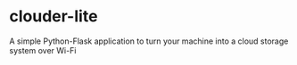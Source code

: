 # clouder-lite
A simple Python-Flask application to turn your machine into a cloud storage system over Wi-Fi
